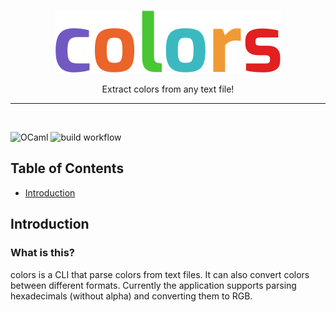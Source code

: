 <br />

<p align="center">
  <img alt="colors" title="colors" src=".github/colors.svg">
</p>

<p align="center">
  Extract colors from any text file!
</p>

<hr /> <br />

![OCaml](https://img.shields.io/badge/-OCaml-c15540?style=square&logo=ocaml&logoColor=white)
![build workflow](https://github.com/mxthevs/colors/actions/workflows/build.yml/badge.svg)

## Table of Contents

- [Introduction](#introduction)

## Introduction

### What is this?

colors is a CLI that parse colors from text files. It can also convert colors between different formats. Currently the application supports parsing hexadecimals (without alpha) and converting them to RGB.
